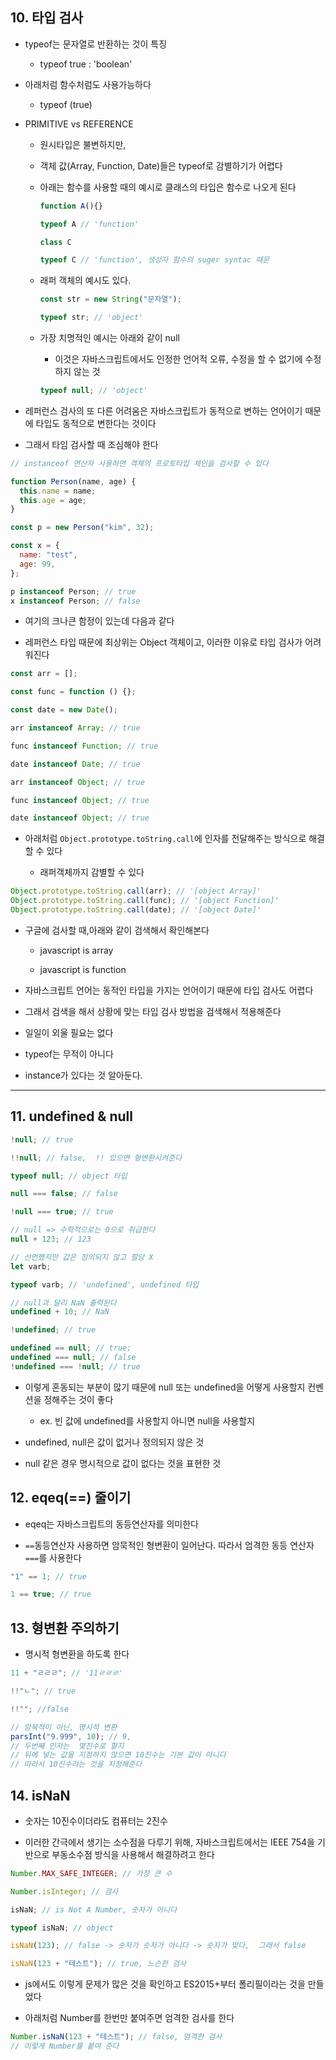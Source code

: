 ## 10. 타입 검사

- typeof는 문자열로 반환하는 것이 특징

  - typeof true : 'boolean'

- 아래처럼 함수처럼도 사용가능하다

  - typeof (true)

- PRIMITIVE vs REFERENCE

  - 원시타입은 불변하지만,

  - 객체 값(Array, Function, Date)들은 typeof로 감별하기가 어렵다

  - 아래는 함수를 사용할 때의 예시로 클래스의 타입은 함수로 나오게 된다

    ```js
    function A(){}

    typeof A // 'function'

    class C

    typeof C // 'function', 생성자 함수의 suger syntac 때문


    ```

  - 래퍼 객체의 예시도 있다.

    ```js
    const str = new String("문자열");

    typeof str; // 'object'
    ```

  - 가장 치명적인 예시는 아래와 같이 null

    - 이것은 자바스크립트에서도 인정한 언어적 오류, 수정을 할 수 없기에 수정하지 않는 것

    ```js
    typeof null; // 'object'
    ```

- 레퍼런스 검사의 또 다른 어려움은 자바스크립트가 동적으로 변하는 언어이기 때문에 타입도 동적으로 변한다는 것이다

- 그래서 타임 검사할 때 조심해야 한다

```js
// instanceof 연산자 사용하면 객체의 프로토타입 체인을 검사할 수 있다

function Person(name, age) {
  this.name = name;
  this.age = age;
}

const p = new Person("kim", 32);

const x = {
  name: "test",
  age: 99,
};

p instanceof Person; // true
x instanceof Person; // false
```

- 여기의 크나큰 함정이 있는데 다음과 같다

- 레퍼런스 타입 때문에 최상위는 Object 객체이고, 이러한 이유로 타입 검사가 어려워진다

```js
const arr = [];

const func = function () {};

const date = new Date();

arr instanceof Array; // true

func instanceof Function; // true

date instanceof Date; // true

arr instanceof Object; // true

func instanceof Object; // true

date instanceof Object; // true
```

- 아래처럼 `Object.prototype.toString.call`에 인자를 전달해주는 방식으로 해결할 수 있다

  - 래퍼객체까지 감별할 수 있다

```js
Object.prototype.toString.call(arr); // '[object Array]'
Object.prototype.toString.call(func); // '[object Function]'
Object.prototype.toString.call(date); // '[object Date]'
```

- 구글에 검사할 때,아래와 같이 검색해서 확인해본다

  - javascript is array

  - javascript is function

- 자바스크립트 언어는 동적인 타입을 가지는 언어이기 때문에 타입 검사도 어렵다

- 그래서 검색을 해서 상황에 맞는 타입 검사 방법을 검색해서 적용해준다

- 일일이 외울 필요는 없다

- typeof는 무적이 아니다

- instance가 있다는 것 알아둔다.

---

## 11. undefined & null

```js
!null; // true

!!null; // false,  !! 있으면 형변환시켜준다

typeof null; // object 타입

null === false; // false

!null === true; // true

// null => 수학적으로는 0으로 취급한다
null + 123; // 123

// 선언했지만 값은 정의되지 않고 할당 X
let varb;

typeof varb; // 'undefined', undefined 타입

// null과 달리 NaN 출력된다
undefined + 10; // NaN

!undefined; // true

undefined == null; // true;
undefined === null; // false
!undefined === !null; // true
```

- 이렇게 혼동되는 부분이 많기 때문에 null 또는 undefined을 어떻게 사용할지 컨벤션을 정해주는 것이 좋다

  - ex. 빈 값에 undefined를 사용할지 아니면 null을 사용할지

- undefined, null은 값이 없거나 정의되지 않은 것

- null 같은 경우 명시적으로 값이 없다는 것을 표현한 것

## 12. eqeq(==) 줄이기

- eqeq는 자바스크립트의 동등연산자를 의미한다

- `==`동등연산자 사용하면 암묵적인 형변환이 일어난다. 따라서 엄격한 동등 연산자 `===`를 사용한다

```js
"1" == 1; // true

1 == true; // true
```

## 13. 형변환 주의하기

- 명시적 형변환을 하도록 한다

```js
11 + "ㄹㄹㄹ"; // '11ㄹㄹㄹ'

!!"ㄴ"; // true

!!""; //false

// 암묵적이 아닌, 명시적 변환
parsInt("9.999", 10); // 9,
// 두번째 인자는  몇진수로 할지
// 뒤에 넣는 값을 지정하지 않으면 10진수는 기본 값이 아니다
// 따라서 10진수라는 것을 지정해준다
```

## 14. isNaN

- 숫자는 10진수이더라도 컴퓨터는 2진수

- 이러한 간극에서 생기는 소수점을 다루기 위해, 자바스크립트에서는 IEEE 754을 기반으로 부동소수점 방식을 사용해서 해결하려고 한다

```js
Number.MAX_SAFE_INTEGER; // 가장 큰 수

Number.isInteger; // 검사

isNaN; // is Not A Number, 숫자가 아니다

typeof isNaN; // object

isNaN(123); // false -> 숫자가 숫자가 아니다 -> 숫자가 맞다,  그래서 false

isNaN(123 + "테스트"); // true, 느슨한 검사
```

- js에서도 이렇게 문제가 많은 것을 확인하고 ES2015+부터 폴리필이라는 것을 만들었다

- 아래처럼 Number를 한번만 붙여주면 엄격한 검사를 한다

```js
Number.isNaN(123 + "테스트"); // false, 엄격한 검사
// 이렇게 Number를 붙여 준다
```
